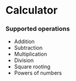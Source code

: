 # Calculator

### Supported operations
* Addition
* Subtraction
* Multiplication
* Division
* Square rooting
* Powers of numbers